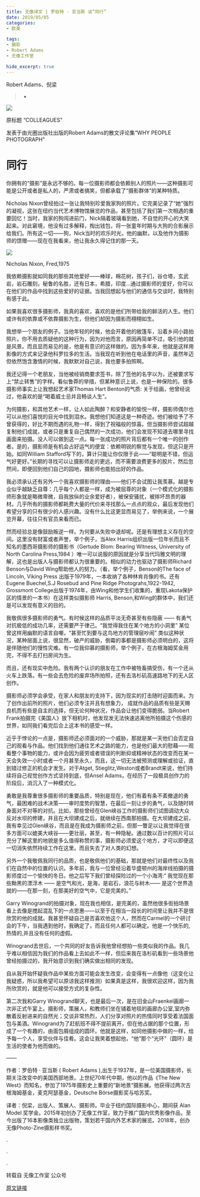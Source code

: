 ```yaml
---
title: 无像译文 | 罗伯特 · 亚当斯 谈“同行”
date: 2019/05/05
categories:
- 欧美

tags:
- 摄影
- Robert Adams
- 无像工作室

hide_excerpt: true
---
```


Robert Adams、倪梁

>-



<!--more-->

![](/images/0019/01.jpeg)

原标题 “COLLEAGUES"

发表于由光圈出版社出版的Robert Adams的散文评论集“WHY PEOPLE PHOTOGRAPH"

# 同行

你拥有的“摄影”是永远不够的。每一位摄影师都会依赖别人的照片——这种摄影可能是公开或者是私人的，严肃或者搞笑，但都承载了“摄影群体”的某种特质。



Nicholas Nixon曾经拍过一张让我特别珍爱我家狗的照片。它完美记录了“她”强烈的凝视，这张在纽约当代艺术博物馆展览的作品，甚至包括了我们第一次相遇的重要回忆！当时，我家的狗闯进前门，Nick隔着玻璃看到她，不自觉的开心的大笑起来。对此窘境，他没有过多解释，掏出钱包，将一张童年时期与大狗的合影展示给我们。所有这一切——狗，Nick当时的欢乐时光，他的幽默，以及他作为摄影师的馈赠——现在在我看来，他让我永久得记住的那一天。



![](/images/0019/02.jpeg)

Nicholas Nixon, Fred,1975

我依赖摄影就如同我的那些其他爱好——棒球，棉花树，孩子们，谷仓塔，玄武岩，岩石雕刻，秘鲁的名胜，还有日本，希腊，印度…通过摄影师的爱好，你可以在他们的作品中找到这些爱好的证据。当我回想起与他们的通信与交谈时，我特别有感于此。



如果我喜欢很多摄影师，我真的喜欢，喜欢的是他们所带给我的鲜活的人生。他们或许有的依靠或不依靠摄影为生，但他们却因为摄影而栩栩如生。



我想举一个朋友的例子。当他年轻的时候，他会开着他的敞篷车，沿着乡间小路拍照片。你不用去质疑他的这种行为，因为对他而言，原因再简单不过，吸引他的就是风景。而且显而易见的是，他是有意识的这样做的。因为多年来，他就是这样用影像的方式来记录他科罗拉多的生活。当我现在听到他在电话里的声音，虽然年迈但依然饱含激情的时候，我默默对自己说，我也要多拍照啊。



我还记得一个老朋友，当他被经销商要求签书，除了签他的名字以为，还被要求写上“禁止转售”的字样。看似鲁莽的举措，但某种意识上说，也是一种保险的。很多摄影师事实上让我想起艺术家Thomas Hart Benton的气质: 关于绘画，他曾经说过，他喜欢的是“喝着威士忌并且畅谈人生”。



为何摄影，和其他艺术一样，让人如此陶醉？和安静者的愉悦一样，摄影师偶尔也可以从他们喜悦的目光中找到泪水。我想他们知道这是一种奇迹。他们被给予了不曾获得的，好比不期而遇的礼物一样，得到了祝福般的惊喜。但当摄影师尝试超越复制他们成就，或者只是重复自己偶然的一次成功，他们会发现不知道去哪里寻找画面来拍摄。没人可以做到这一点。每一张成功的照片背后都有一个唯一的创作者。是的，摄影师是有机会占好运气的便宜：依赖明锐的察觉与发现，但这只是开始。如同William  Stafford写下的，算计只能让你仅限于此——“聪明是不错，但运气好更好。”长期的寻找可以让摄影师走的更远，而不需要浪费更多的胶片，然后忽然间，即便回到他们自己的园地，摄影师也能拍出好的作品。



我必须承认还有另外一个我喜欢摄影师的理由——他们不会试图让我羡慕。越是专业似乎越缺乏自尊：几乎每个人都是一样，成为被屈尊的对象（一个模式化的摄影师形象就是略微卑微，自我放纵的业余爱好者），被保安骚扰，被摔坏昂贵的器材。几乎所有的摄影师都耗费大量的代价来寻找那么一点点的观众，最后发现他们希望分享的只有很少的人感兴趣。没有什么比这更显而易见了，举例来说，一个展览开幕，往往只有官员来看而已。



然而经验总是像鼓励叛逆一样。为何要从失败中退却呢。还是有理想主义存在的空间。这里没有财富或者声誉，举个例子，当Alex Harris组织出版一位年长而且不知名的墨西哥摄影师的摄影书（Gertude Blom: Bearing Witness, University of North Carolina Press,1984 ）唯一可以说服的原因就是分享当代玛雅文明的理解，这也是出版人与摄影师都认为很重要的。相似的动力也驱动了摄影师Richard Benson与David Wing帮助他人的努力。（看，举个例子，Benson的The face of Lincoln, Viking Press 出版于1979年，一本收纳了各种林肯肖像的书。还有 Eugene Buechel,S.J Rosebud and Pine Ridge Photograhs,1922-1942, Grossmont  College出版于1974年，由Wing和他学生们收集的，重现Lakota保护区的情景的一本书）在这样类似摄影师 Harris, Benson,和Wing的群体中，我们还是可以发现有意义的目的。



我敬佩很多摄影师的勇气。有时候这样的品质平淡无奇甚至有些隐蔽 —— 有勇气对抗极低的成功几率，还需要严于律己。“我觉得我住在某个地方的小洞里” 某位曾这样用幽默的语言自嘲，“甚至忙到要与这鸟地方的管理层吵闹” 类似这种状况，某种层面上说，很显然，破产的威胁，倒霉的事都是摄影师必须明白的，这将是伴随他们的慢性灾难。有一位我仰慕的摄影师，举个例子，在古根海姆奖金用完，不得不去打扫房间为生。



而且，还有现实中危险。我有两个认识的朋友在工作中被牲畜搞受伤，有一个还从火车上跌落。有一些会去危险的废弃场所拍照，还有去洛杉矶高速路地下的无人区创作。



摄影师必须学会承受，在家人和朋友的支持下，因为现实的打击随时迎面而来。为了创作出前所的照片，他们必须专注并且有想象力， 成就作品的品质有些是天赐良机而有些是自主的选择，但无论何种状况，作品会让他们变得脆弱。当Robert Frank拍摄完《美国人》放下相机时，他发现发无法快速逃离他所拍摄这个伤感的世界，如同我们看完后合上这本书的感受一样。



近乎于悖论的一点是，摄影师还必须面对的一个威胁，那就是某一天他们会否定自己的观看与作品。他们找到他们通往艺术之路的能力，也是他们最大的慰藉——观看整个事物的能力，或许会因为疲劳或者错误的判断抑或精神状态的改变而在某一天会失效一小时或者一个月甚至永久，而且，这一切无法被预测或理解或验证，直到错过修正的机会才发生。对于Atget, Stieglitz,Weston或者Brandt来说，他们持续将自己视觉创作方式坚持到底，但Ansel Adams，在经历了一段极具创作力的阶段后，消沉入了一种模式化。



勇敢是我尊重很多摄影师的重要品质，特别是现在，他们有着有条不紊撤退的勇气，最困难的战术决策——审时度势的智慧，在最后一刻让步的勇气，以及随时转身面对不对等的对抗。比如，那些曾经在Glen峡谷工作的摄影师们试图调动大众反对水坝的修建，并且在大坝建成之后，就继续在西南那拍摄。在大坝建成之前，我有幸见过Glen峡谷，而且是在我成为摄影师之前，但那一瞥足以让我觉得在很多方面可以媲美大峡谷——更壮丽，甚至，有一种隐秘。通过数以百计的照片可以充分了解这里的地貌是多么值得称赞的事，摄影师必须爱这个地方，才可以即便这一切消失依然持续工作在这里。而且失去了对人类的幻想。



另外一个我敬佩我同行的品质，也是敬佩他们的基础，那就是他们对最终性以及我们在自然中的位置的认识。多年前，我与一位曾经沿着华盛顿州的海岸线拍摄的摄影师度过一个愉快的冬日。他之后写下我们曾经探险过的一个小海湾:“ 我觉现在那些黝黑的漂浮木 —— 是空气和光，是海，是岩石，浪花与树木—— 是这个世界造就的——在那一刻，在那美好的空气中，它是完美的。”



Garry Winogrand的拍摄对象，现在我也相信，是完美的，虽然他很多街拍场景看上去像是搅起混乱下的一点恩惠——以至于在相当一段长的时间里让我并不是很欣赏的他的成就。我甚至怀疑自己是否喜欢他这个人，然而在Carmel的一个研讨会的下午，当我遇到他时，我确定了，而且任何人都可以确定。他是一个快乐的,热情的,并且没有任何的虚假。



Winogrand去世后，一个共同的好友告诉我他曾经想拍一些类似我的作品。我几乎难以相信因为我们的作品看上去如此不一样，但后来我在洛杉矶看到一些场景他曾经拍摄过的，我开始意识到我们确实做出相同的发现。



自从我开始怀疑我作品中某些方面可能会发生改变，会变得有一点像他（这变化让我疑惑，所以我希望可以原谅我这样推测）如果真是这样，我很欢迎这样，因为我所欣赏的，就是他可以接受方式的复杂性。



第二次我和Garry Winogrand聊天，也是最后一次，是在旧金山Fraenkel画廊一次非正式午宴上。摄影师，策展人，和教师们坐在铺着地毯的画廊办公室,室内弥散着反射进来的自然光；交谈非常热烈，人们分享对照片的热情同时享受着法国面包与美酒。Winogrand为了赶航班不得不提前离开，但在他占据的那个位置，形成了一个有趣的，由面包屑组成的圆环。他就是这样，如同他摄影中做的一样，给予每一个人，享受伙伴与佳肴。这会让我笑着想起他，“他”那个“光环”（圆环）是生活的使者为他而做的。

——

作者：罗伯特 · 亚当斯 ( Robert Adams ),出生于1937年，是一位美国摄影师，长期关注改变中的美国西部地景。上世纪70年代中期，他以的作品《The New West》而知名，参加了1975年摄影史上重要的“新地景“摄影展。他获得过两次古根海姆基金，麦克阿瑟基金，Deutsche Börse摄影奖与哈苏奖。



译者：倪梁，出版人、策展人、摄影师。毕业于纽约国际摄影中心，期间获 Alan Model 奖学金。2015年初创办了无像工作室，致力于推广国内优秀影像作品，至今出版了16本影像类独立出版物，策划若干国内外艺术家的展览。2018年，创办无像Photo-Zine摄影样书奖。

.

.

.



转载自 无像工作室 公众号

[原文链接](https://mp.weixin.qq.com/s/8Njk4zOXGC5UtaiZ-m1Kdg)